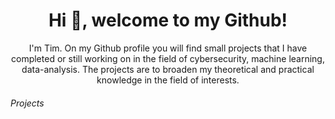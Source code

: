 <h1 align="center">Hi 👋, welcome to my Github!</h1>
<p align="center">I'm Tim. On my Github profile you will find small projects that I have completed or still working on in the field of cybersecurity, machine learning, data-analysis. The projects are to broaden my theoretical and practical knowledge in the field of interests.</p>

<h6>Projects</h6>



